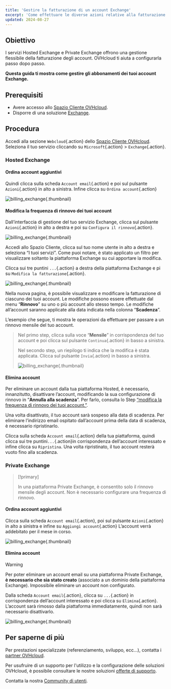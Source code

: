 ```yaml
---
title: 'Gestire la fatturazione di un account Exchange'
excerpt: 'Come effettuare le diverse azioni relative alla fatturazione del tuo servizio Exchange'
updated: 2024-08-27
---
```


## Obiettivo

I servizi Hosted Exchange e Private Exchange offrono una gestione flessibile della fatturazione degli account. OVHcloud ti aiuta a configurarla passo dopo passo.

**Questa guida ti mostra come gestire gli abbonamenti dei tuoi account Exchange.**

## Prerequisiti

- Avere accesso allo [Spazio Cliente OVHcloud](/links/manager).
- Disporre di una soluzione [Exchange](/links/web/emails-hosted-exchange).

## Procedura

Accedi alla sezione `Webcloud`{.action} dello [Spazio Cliente OVHcloud](/links/manager). Seleziona il tuo servizio cliccando su `Microsoft`{.action} > `Exchange`{.action}.

### Hosted Exchange

#### Ordina account aggiuntivi

Quindi clicca sulla scheda `Account email`{.action} e poi sul pulsante `Azioni`{.action} in alto a sinistra. Infine clicca su `Ordina account`{.action}

![billing_exchange](images/billing-exchange-00.png){.thumbnail}

#### Modifica la frequenza di rinnovo dei tuoi account <a name="periodicity"></a>

Dall’interfaccia di gestione del tuo servizio Exchange, clicca sul pulsante `Azioni`{.action} in alto a destra e poi su `Configura il rinnovo`{.action}.

![billing_exchange](images/billing-exchange-01.png){.thumbnail}

Accedi allo Spazio Cliente, clicca sul tuo nome utente in alto a destra e seleziona “I tuoi servizi”. Come puoi notare, è stato applicato un filtro per visualizzare soltanto la piattaforma Exchange su cui apportare la modifica.

Clicca sui tre puntini `...`{.action} a destra della piattaforma Exchange e pi su `Modifica la fatturazione`{.action}.

![billing_exchange](images/billing-exchange-02.png){.thumbnail}

Nella nuova pagina, è possibile visualizzare e modificare la fatturazione di ciascuno dei tuoi account. Le modifiche possono essere effettuate dal menu “**Rinnovo**” su uno o più account allo stesso tempo.  Le modifiche all’account saranno applicate alla data indicata nella colonna “**Scadenza**”.

L’esempio che segue, ti mostra le operazioni da effettuare per passare a un rinnovo mensile del tuo account.

> Nel primo step, clicca sulla voce “**Mensile**” in corrispondenza del tuo account e poi clicca sul pulsante `Continua`{.action} in basso a sinistra.
>
> Nel secondo step, un riepilogo ti indica che la modifica è stata applicata. Clicca sul pulsante `Invia`{.action} in basso a sinistra.
>
> ![billing_exchange](images/billing-exchange-03.png){.thumbnail}

#### Elimina account

Per eliminare un account dalla tua piattaforma Hosted, è necessario, innanzitutto, disattivare l’account, modificando la sua configurazione di rinnovo in “**Annulla alla scadenza**”. Per farlo, consulta lo Step [“modifica la frequenza di rinnovo dei tuoi account.”](#periodicity).

Una volta disattivato, il tuo account sarà sospeso alla data di scadenza. Per eliminare l’indirizzo email ospitato dall’account prima della data di scadenza, è necessario ripristinarlo.

Clicca sulla scheda `Account email`{.action} della tua piattaforma, quindi clicca sui tre puntini`...`{.action}in corrispondenza dell’account interessato e infine clicca su `Ripristina`. Una volta ripristinato, il tuo account resterà vuoto fino alla scadenza.

### Private Exchange

> [!primary]
>
> In una piattaforma Private Exchange, è consentito solo il rinnovo mensile degli account. Non è necessario configurare una frequenza di rinnovo.

#### Ordina account aggiuntivi

Clicca sulla scheda `Account email`{.action}, poi sul pulsante `Azioni`{.action} in alto a sinistra e infine su `Aggiungi account`{.action} L’account verrà addebitato per il mese in corso.

![billing_exchange](images/billing-exchange-06.png){.thumbnail}

#### Elimina account

> [!warning]
>
> Per poter eliminare un account email su una piattaforma Private Exchange, **è necessario che sia stato creato** (associato a un dominio della piattaforma Exchange). Impossibile eliminare un account non configurato.

Dalla scheda `Account email`{.action}, clicca su `...`{.action} in corrispondenza dell’account interessato e poi clicca su `Elimina`{.action}.  L’account sarà rimosso dalla piattaforma immediatamente, quindi non sarà necessario disattivarlo.

![billing_exchange](images/billing-exchange-07.png){.thumbnail}

## Per saperne di più <a name="go-further"></a>

Per prestazioni specializzate (referenziamento, sviluppo, ecc...), contatta i [partner OVHcloud](/links/partner).

Per usufruire di un supporto per l'utilizzo e la configurazione delle soluzioni OVHcloud, è possibile consultare le nostre soluzioni [offerte di supporto](/links/support).

Contatta la nostra [Community di utenti](/links/community).